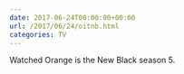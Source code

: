 ```yaml
---
date: 2017-06-24T00:00:00+00:00
url: /2017/06/24/oitnb.html
categories: TV
---
```

Watched Orange is the New Black season 5.




